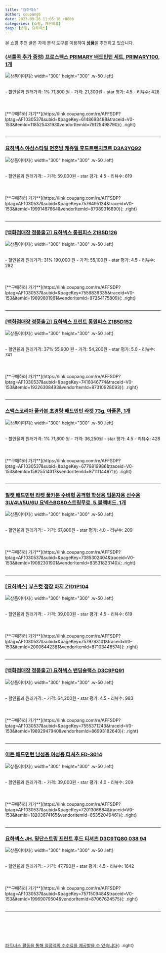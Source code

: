 ```yaml
---
title: "요하넥스"
author: coupang6
date: 2023-09-26 11:05:10 +0800
categories: [쇼핑, 패션의류]
tags: [쇼핑, 요하넥스]
---
```


본 쇼핑 추천 글은 자체 분석 도구를 이용하여 [**상품**](https://link.coupang.com/a/bao1ui)을 추천하고 있습니다.

### [(셔틀콕 추가 증정) 프로스펙스 PRIMARY 배드민턴 세트, PRIMARY100, 1개](https://link.coupang.com/re/AFFSDP?lptag=AF1030537&subid=&pageKey=6148693488&traceid=V0-153&itemId=11852543193&vendorItemId=79125498790)

![상품이미지](https://thumbnail6.coupangcdn.com/thumbnails/remote/230x230ex/image/vendor_inventory/2fe4/5026fd7356df866683309c20a121830fbfb93bf7e7594abb8d63b39709b3.jpg){: width="300" height="300" .w-50 .left}


<br>
- 할인율과 원래가격: 1%  71,800   원
- 가격: 21,300원
- star 평가: 4.5
- 리뷰수: 428
<br>
<br>
<br>
<br>
[**구매하러 가기**](https://link.coupang.com/re/AFFSDP?lptag=AF1030537&subid=&pageKey=6148693488&traceid=V0-153&itemId=11852543193&vendorItemId=79125498790){: .right}
<br>
<br>

---

### [요하넥스 야상스타일 면혼방 캐쥬얼 후드트렌치코트 D3A3YQ92](https://link.coupang.com/re/AFFSDP?lptag=AF1030537&subid=&pageKey=7576495134&traceid=V0-153&itemId=19991487664&vendorItemId=87089316890)

![상품이미지](https://thumbnail10.coupangcdn.com/thumbnails/remote/230x230ex/image/vendor_inventory/0037/25e7bcf44df63fb00a404383d4fefff9e4fee4317e32988e8692adc4c767.jpg){: width="300" height="300" .w-50 .left}


<br>
- 할인율과 원래가격: 
- 가격: 59,000원
- star 평가: 4.5
- 리뷰수: 619
<br>
<br>
<br>
<br>
[**구매하러 가기**](https://link.coupang.com/re/AFFSDP?lptag=AF1030537&subid=&pageKey=7576495134&traceid=V0-153&itemId=19991487664&vendorItemId=87089316890){: .right}
<br>
<br>

---

### [[백화점매장 정품출고] 요하넥스 롱원피스 Z1B5D126](https://link.coupang.com/re/AFFSDP?lptag=AF1030537&subid=&pageKey=7556836335&traceid=V0-153&itemId=19899801961&vendorItemId=87254175809)

![상품이미지](https://thumbnail9.coupangcdn.com/thumbnails/remote/230x230ex/image/vendor_inventory/6924/606b8feedaa6b58fccb034cc2701b6afff1dc499ec314220ea4db6f85366.jpg){: width="300" height="300" .w-50 .left}


<br>
- 할인율과 원래가격: 31%  190,000   원
- 가격: 55,100원
- star 평가: 4.5
- 리뷰수: 282
<br>
<br>
<br>
<br>
[**구매하러 가기**](https://link.coupang.com/re/AFFSDP?lptag=AF1030537&subid=&pageKey=7556836335&traceid=V0-153&itemId=19899801961&vendorItemId=87254175809){: .right}
<br>
<br>

---

### [[백화점매장 정품출고] 요하넥스 프린트 롱원피스 Z1B5D152](https://link.coupang.com/re/AFFSDP?lptag=AF1030537&subid=&pageKey=7416046774&traceid=V0-153&itemId=19226308493&vendorItemId=87310928093)

![상품이미지](https://thumbnail9.coupangcdn.com/thumbnails/remote/230x230ex/image/vendor_inventory/d58b/d17bb7db74392590aead365c5d496675bb7a5e28ffb4ed5f211a5a4b6b19.jpg){: width="300" height="300" .w-50 .left}


<br>
- 할인율과 원래가격: 37%  55,900   원
- 가격: 54,200원
- star 평가: 5.0
- 리뷰수: 741
<br>
<br>
<br>
<br>
[**구매하러 가기**](https://link.coupang.com/re/AFFSDP?lptag=AF1030537&subid=&pageKey=7416046774&traceid=V0-153&itemId=19226308493&vendorItemId=87310928093){: .right}
<br>
<br>

---

### [스맥스코리아 풀카본 초경량 배드민턴 라켓 73g, 아폴론, 1개](https://link.coupang.com/re/AFFSDP?lptag=AF1030537&subid=&pageKey=6776819986&traceid=V0-153&itemId=15925514317&vendorItemId=87111144971)

![상품이미지](https://thumbnail8.coupangcdn.com/thumbnails/remote/230x230ex/image/vendor_inventory/6700/b238dd02b214689afeeda360dbf7e4d15b23e1e6faa628a44e05455856f5.jpg){: width="300" height="300" .w-50 .left}


<br>
- 할인율과 원래가격: 1%  71,800   원
- 가격: 36,250원
- star 평가: 4.5
- 리뷰수: 428
<br>
<br>
<br>
<br>
[**구매하러 가기**](https://link.coupang.com/re/AFFSDP?lptag=AF1030537&subid=&pageKey=6776819986&traceid=V0-153&itemId=15925514317&vendorItemId=87111144971){: .right}
<br>
<br>

---

### [필캣 배드민턴 라켓 풀카본 수비형 공격형 학생용 입문자용 선수용 3U/4U/5U/6U 요넥스BG80스트링무료, 5.블랙버드, 1개](https://link.coupang.com/re/AFFSDP?lptag=AF1030537&subid=&pageKey=7385302404&traceid=V0-153&itemId=19082301901&vendorItemId=83531823140)

![상품이미지](https://thumbnail8.coupangcdn.com/thumbnails/remote/230x230ex/image/vendor_inventory/ba81/a5d4ed57db896adc4edd287983d0036c1b5038f0ef890bf66ad50e68a07b.jpg){: width="300" height="300" .w-50 .left}


<br>
- 할인율과 원래가격: 
- 가격: 67,800원
- star 평가: 4.0
- 리뷰수: 209
<br>
<br>
<br>
<br>
[**구매하러 가기**](https://link.coupang.com/re/AFFSDP?lptag=AF1030537&subid=&pageKey=7385302404&traceid=V0-153&itemId=19082301901&vendorItemId=83531823140){: .right}
<br>
<br>

---

### [[요하넥스] 부츠컷 정장 바지 Z1D1P104](https://link.coupang.com/re/AFFSDP?lptag=AF1030537&subid=&pageKey=7579783101&traceid=V0-153&itemId=20006442381&vendorItemId=87103448574)

![상품이미지](https://thumbnail10.coupangcdn.com/thumbnails/remote/230x230ex/image/vendor_inventory/ff13/c0898ea743afa841a5358d0a88c9befa61e244e12ac83b2081e557c9c9f9.jpg){: width="300" height="300" .w-50 .left}


<br>
- 할인율과 원래가격: 
- 가격: 39,000원
- star 평가: 4.5
- 리뷰수: 619
<br>
<br>
<br>
<br>
[**구매하러 가기**](https://link.coupang.com/re/AFFSDP?lptag=AF1030537&subid=&pageKey=7579783101&traceid=V0-153&itemId=20006442381&vendorItemId=87103448574){: .right}
<br>
<br>

---

### [[백화점매장 정품출고] 요하넥스 밴딩슬랙스 D3C9PQ91](https://link.coupang.com/re/AFFSDP?lptag=AF1030537&subid=&pageKey=7555371243&traceid=V0-153&itemId=19892947940&vendorItemId=86993182640)

![상품이미지](https://thumbnail7.coupangcdn.com/thumbnails/remote/230x230ex/image/vendor_inventory/6535/ea7fde8cd66de91843f6d09f6a50a13bac18859db20b58cb240b3e57cc2b.jpg){: width="300" height="300" .w-50 .left}


<br>
- 할인율과 원래가격: 
- 가격: 64,200원
- star 평가: 4.5
- 리뷰수: 983
<br>
<br>
<br>
<br>
[**구매하러 가기**](https://link.coupang.com/re/AFFSDP?lptag=AF1030537&subid=&pageKey=7555371243&traceid=V0-153&itemId=19892947940&vendorItemId=86993182640){: .right}
<br>
<br>

---

### [이든 배드민턴 남성용 여성용 티셔츠 ED-3014](https://link.coupang.com/re/AFFSDP?lptag=AF1030537&subid=&pageKey=7201306684&traceid=V0-153&itemId=18203674165&vendorItemId=85352049461)

![상품이미지](https://thumbnail6.coupangcdn.com/thumbnails/remote/230x230ex/image/vendor_inventory/f230/73f972f61ee44e02462651005713d2fe47a32a24774983e75f8393055d3f.jpg){: width="300" height="300" .w-50 .left}


<br>
- 할인율과 원래가격: 
- 가격: 39,000원
- star 평가: 4.0
- 리뷰수: 209
<br>
<br>
<br>
<br>
[**구매하러 가기**](https://link.coupang.com/re/AFFSDP?lptag=AF1030537&subid=&pageKey=7201306684&traceid=V0-153&itemId=18203674165&vendorItemId=85352049461){: .right}
<br>
<br>

---

### [요하넥스 JH. 밑단스트링 프린트 후드 티셔츠 D3C9TQ80 038 94](https://link.coupang.com/re/AFFSDP?lptag=AF1030537&subid=&pageKey=7571509484&traceid=V0-153&itemId=19969079504&vendorItemId=87067624575)

![상품이미지](https://thumbnail7.coupangcdn.com/thumbnails/remote/230x230ex/image/vendor_inventory/5abe/9e9804b1db6eb1afef9121f96be6b67f4dbe02464b6bdde83316b0ef2fa9.jpg){: width="300" height="300" .w-50 .left}


<br>
- 할인율과 원래가격: 
- 가격: 47,790원
- star 평가: 4.5
- 리뷰수: 1642
<br>
<br>
<br>
<br>
[**구매하러 가기**](https://link.coupang.com/re/AFFSDP?lptag=AF1030537&subid=&pageKey=7571509484&traceid=V0-153&itemId=19969079504&vendorItemId=87067624575){: .right}
<br>
<br>

---
<br><br><br><br><br> [파트너스 활동을 통해 일정액의 수수료를 제공받을 수 있습니다](https://link.coupang.com/a/bao1ui){: .right}